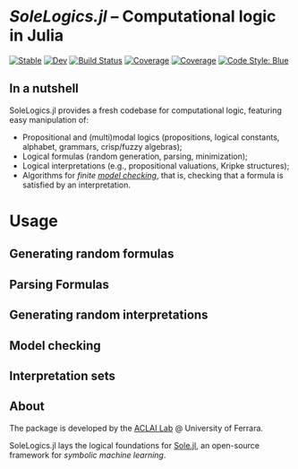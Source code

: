 # *SoleLogics.jl* – Computational logic in Julia

[![Stable](https://img.shields.io/badge/docs-stable-blue.svg)](https://aclai-lab.github.io/SoleLogics.jl/stable)
[![Dev](https://img.shields.io/badge/docs-dev-blue.svg)](https://aclai-lab.github.io/SoleLogics.jl/dev)
[![Build Status](https://api.cirrus-ci.com/github/aclai-lab/SoleLogics.jl.svg)](https://cirrus-ci.com/github/aclai-lab/SoleLogics.jl)
[![Coverage](https://codecov.io/gh/aclai-lab/SoleLogics.jl/branch/master/graph/badge.svg)](https://codecov.io/gh/aclai-lab/SoleLogics.jl)
[![Coverage](https://coveralls.io/repos/github/aclai-lab/SoleLogics.jl/badge.svg?branch=master)](https://coveralls.io/github/aclai-lab/SoleLogics.jl?branch=master)
[![Code Style: Blue](https://img.shields.io/badge/code%20style-blue-4495d1.svg)](https://github.com/invenia/BlueStyle)

## In a nutshell

SoleLogics.jl provides a fresh codebase for computational logic, featuring easy manipulation of:
- Propositional and (multi)modal logics (propositions, logical constants, alphabet, grammars, crisp/fuzzy algebras);
- Logical formulas (random generation, parsing, minimization);
- Logical interpretations (e.g., propositional valuations, Kripke structures);
- Algorithms for *finite [model checking](https://en.wikipedia.org/wiki/Model_checking)*, that is, checking that a formula is satisfied by an interpretation.

# Usage

<!-- However, it can be used for other purposes by computational logicians. -->

## Generating random formulas

## Parsing Formulas

## Generating random interpretations

## Model checking

## Interpretation sets


## About

The package is developed by the [ACLAI Lab](https://aclai.unife.it/en/) @ University of Ferrara.

SoleLogics.jl lays the logical foundations for [Sole.jl](https://pretalx.com/juliacon2023/talk/review/7LY9ZBBJQYVVLJFFSZMV9JCCMMTQJXPK), an open-source framework for *symbolic machine learning*.
